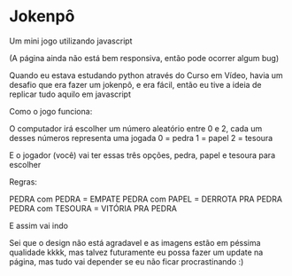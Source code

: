 # Jokenpô
 Um mini jogo utilizando javascript

 (A página ainda não está bem responsiva, então pode ocorrer algum bug)

Quando eu estava estudando python através do Curso em Vídeo, havia um desafio que era fazer um jokenpô, e era fácil, então eu tive a ideia de replicar tudo aquilo em javascript

Como o jogo funciona:

O computador irá escolher um número aleatório entre 0 e 2, cada um desses números representa uma jogada
0 = pedra
1 = papel
2 = tesoura

E o jogador (você) vai ter essas três opções, pedra, papel e tesoura para escolher

Regras:

PEDRA com PEDRA = EMPATE
PEDRA com PAPEL = DERROTA PRA PEDRA
PEDRA com TESOURA = VITÓRIA PRA PEDRA

E assim vai indo

Sei que o design não está agradavel e as imagens estão em péssima qualidade kkkk, mas talvez futuramente eu possa fazer um update na página, mas tudo vai depender se eu não ficar procrastinando :)
